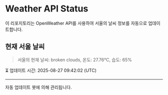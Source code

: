 
# Weather API Status

이 리포지토리는 OpenWeather API를 사용하여 서울의 날씨 정보를 자동으로 업데이트합니다.

## 현재 서울 날씨
> 서울의 현재 날씨: broken clouds, 온도: 27.76°C, 습도: 65%

⏳ 업데이트 시간: 2025-08-27 09:42:02 (UTC)

---
자동 업데이트 봇에 의해 관리됩니다.
